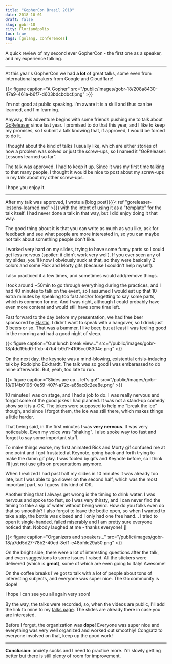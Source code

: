 ```yaml
---
title: "GopherCon Brasil 2018"
date: 2018-10-01
draft: false
slug: gobr-18
city: Florianópolis
toc: true
tags: [golang, conferences]
---
```


A quick review of my second ever GopherCon - the first one as a speaker, and my experience talking.

---

At this year's GopherCon we had **a lot** of great talks, some even from international speakers from Google and Cloudflare!

{{< figure caption="A Gopher" src="/public/images/gobr-18/208a8430-47a9-461a-b6f7-d603bdcbdbcf.png" >}}

I'm not good at public speaking. I'm aware it is a skill and thus can be learned, and I'm learning.

Anyway, this adventure begins with some friends pushing me to talk about [GoReleaser](https://goreleaser.com/) since last year.
I promised to do that this year, and I like to keep my promises, so I submit a talk knowing that, if approved, I would be forced to do it.

I thought about the kind of talks I usually like, which are either stories of how a problem was solved or just the screw-ups, so I named it "GoReleaser: Lessons learned so far".

The talk was approved. I had to keep it up. Since it was my first time talking to that many people, I thought it would be nice to post about my screw-ups in my talk about my other screw-ups.

I hope you enjoy it.

---

After my talk was approved, I wrote a [blog post]({{< ref "goreleaser-lessons-learned.md" >}}) with the intent of using it as a "template" for the talk itself. I had never done a talk in that way, but I did enjoy doing it that way.

The good thing about it is that you can write as much as you like, ask for feedback and see what people are more interested in, so you can maybe not talk about something people don't like.

I worked very hard on my slides, trying to have some funny parts so I could get less nervous (spoiler: it didn't work very well). If you ever seen any of my slides, you'll know I obviously suck at that, so they were basically 2 colors and some Rick and Morty gifs (because I couldn't help myself).

I also practiced it a few times, and sometimes would add/remove things.

I took around ~50min to go through everything during the practices, and I had 40 minutes to talk on the event, so I assumed I would eat up that 10 extra minutes by speaking too fast and/or forgetting to say some parts, which is common for me. And I was right, although I could probably have even more content and would still have some time left.

Fast forward to the day before my presentation, we had free beer sponsored by [Elastic](https://www.elastic.co/). I didn't want to speak with a hangover, so I drink just 3 beers or so. That was a bummer, I like beer, but at least I was feeling good in the morning and had a good night of sleep.

{{< figure caption="Our lunch break view..." src="/public/images/gobr-18/4dd19bd0-ffcb-47b4-b9d1-4106cc08304e.png" >}}

On the next day, the keynote was a mind-blowing, existential crisis-inducing talk by Rodolpho Eckhardt. The talk was so good I was embarassed to do mine afterwards. But, yeah, too late to run.

{{< figure caption="Slides are up... let&#39;s go!" src="/public/images/gobr-18/014b0106-0e59-407f-a72c-a65ac8c2ee8e.png" >}}

10 minutes I was on stage, and I had a job to do. I was really nervous and forgot some of the good jokes I had planned. It was not a stand-up comedy show so it is a-OK. The jokes were supposed to help me "break the ice" though, and since I forgot them, the ice was still there, which makes things a little harder.

That being said, in the first minutes I was **very nervous**. It was very noticeable. Even my voice was "shaking". I also spoke way too fast and forgot to say some important stuff.

To make things worse, my first animated Rick and Morty gif confused me at one point and I got frustated at Keynote, going back and forth trying to make the damn gif play. I was fooled by gifs and Keynote before, so I think I'll just not use gifs on presentations anymore.

When I realized I had past half my slides in 10 minutes it was already too late, but I was able to go slower on the second half, which was the most important part, so I guess it is kind of OK.

Another thing that I always get wrong is the timing to drink water. I was nervous and spoke too fast, so I was very thirsty, and I can never find the timing to take a sip of water without being weird. How do you folks even do that so smoothly? I also forgot to leave the bottle open, so when I wanted to take a sip, the bottle was closed and I only had one free hand... I tried to open it single-handed, failed miserably and I am pretty sure everyone noticed that. Nobody laughed at me - thanks everyone! 🚀

{{< figure caption="Organizers and speakers..." src="/public/images/gobr-18/a7dd5d27-78b2-40ed-8ef1-e48bfdc29a50.png" >}}

On the bright side, there were a lot of interesting questions after the talk, and even suggestions to some issues I raised. All the stickers were delivered (which is **great**), some of which are even going to Italy! Awesome!

On the coffee breaks I've got to talk with a lot of people about tons of interesting subjects, and everyone was super nice. The Go community is dope! 

I hope I can see you all again very soon!

By the way, the talks were recorded, so, when the videos are public, I'll add the link to mine to my [talks page](https://carlosbecker.com/talks/). The slides are already there in case you are interested.

Before I forget, the organization was **dope**! Everyone was super nice and everything was very well organized and worked out smoothly! Congratz to everyone involved on that, keep up the good work!

---

**Conclusion**: anxiety sucks and I need to practice more. I'm slowly getting better but there is still plenty of room for improvement.
